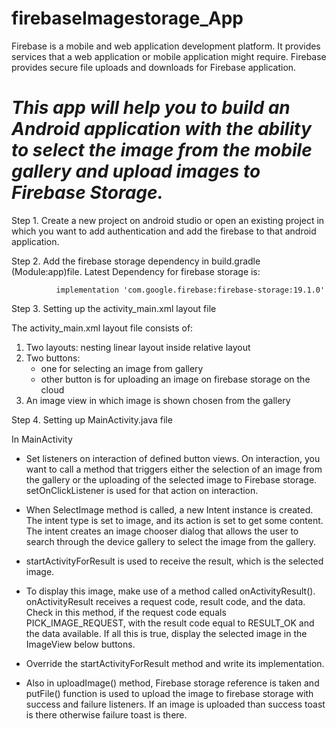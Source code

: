 # firebaseImagestorage_App


Firebase is a mobile and web application development platform. It provides services that a web application or mobile application might require. Firebase provides secure file uploads and downloads for Firebase application.

# *This app will help you to build an Android application with the ability to select the image from the mobile gallery and upload images to Firebase Storage.*

Step 1. Create a new project on android studio or open an existing project in which you want to add authentication and add the firebase to that android application.

Step 2. Add the firebase storage dependency in build.gradle (Module:app)file. Latest Dependency for firebase storage is:

              implementation 'com.google.firebase:firebase-storage:19.1.0'
              
Step 3. Setting up the activity_main.xml layout file

  The activity_main.xml layout file consists of:
  
1) Two layouts: nesting linear layout inside relative layout
2) Two buttons:
    * one for selecting an image from gallery
    * other button is for uploading an image on firebase storage on the cloud
3) An image view in which image is shown chosen from the gallery

Step 4. Setting up MainActivity.java file

   In MainActivity

* Set listeners on interaction of defined button views. On interaction, you want to call a method that triggers either the selection of an image from the gallery or the uploading of the selected image to Firebase storage. setOnClickListener is used for that action on interaction.

* When SelectImage method is called, a new Intent instance is created. The intent type is set to image, and its action is set to get some content. The intent creates an image chooser dialog that allows the user to search through the device gallery to select the image from the gallery.

* startActivityForResult is used to receive the result, which is the selected image.

* To display this image, make use of a method called onActivityResult(). onActivityResult receives a request code, result code, and the data. Check in this method, if the request code equals PICK_IMAGE_REQUEST, with the result code equal to RESULT_OK and the data available. If all this is true, display the selected image in the ImageView below buttons.

* Override the startActivityForResult method and write its implementation.

* Also in uploadImage() method, Firebase storage reference is taken and putFile() function is used to upload the image to firebase storage with success and failure listeners. If an image is uploaded than success toast is there otherwise failure toast is there.


